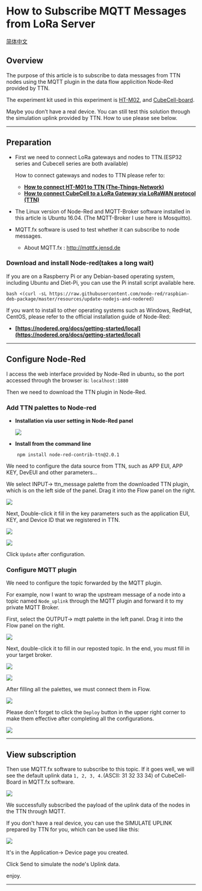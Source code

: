 # How to Subscribe MQTT Messages from LoRa Server
[简体中文](https://heltec-automation.readthedocs.io/zh_CN/latest/general/subscribe_mqtt_messages.html)
## Overview

The purpose of this article is to subscribe to data messages from TTN nodes using the MQTT plugin in the data flow applicition Node-Red provided by TTN.

The experiment kit used in this experiment is [HT-M02](https://heltec.org/project/ht-m02/), and [CubeCell-board](https://heltec.org/project/htcc-ab01/).

Maybe you don’t have a real device. You can still test this solution through the simulation uplink provided by TTN. How to use please see below.

----------
## Preparation

- First we need to connect LoRa gateways and nodes to TTN.(ESP32 series and Cubecell series are both available)

  How to connect gateways and nodes to TTN please refer to:

  - **[How to connect HT-M01 to TTN (The-Things-Network)](https://heltec-automation-docs.readthedocs.io/en/latest/gateway/ht-m01/connect_to_server.html#connect-to-ttn)**
  - **[How to connect CubeCell to a LoRa Gateway via LoRaWAN protocol (TTN)](https://heltec-automation-docs.readthedocs.io/en/latest/cubecell/lorawan/connect_to_gateway.html)**

- The Linux version of Node-Red and MQTT-Broker software installed in this article is Ubuntu 16.04. (The MQTT-Broker I use here is Mosquitto).

- MQTT.fx software is used to test whether it can subscribe to node messages.

  - About MQTT.fx : http://mqttfx.jensd.de 

### Download and install Node-red(takes a long wait)

If you are on a Raspberry Pi or any Debian-based operating system, including Ubuntu and Diet-Pi, you can use the Pi install script available here.

```Shell
bash <(curl -sL https://raw.githubusercontent.com/node-red/raspbian-deb-package/master/resources/update-nodejs-and-nodered)
```

If you want to install to other operating systems such as Windows, RedHat, CentOS, please refer to the official installation guide of Node-Red:
  - **[https://nodered.org/docs/getting-started/local](https://nodered.org/docs/getting-started/local)**

------------------
## Configure Node-Red

I access the web interface provided by Node-Red in ubuntu, so the port accessed through the browser is: `localhost:1880`

Then we need to download the TTN plugin in Node-Red.

### Add TTN palettes to Node-red

  - **Installation via user setting in Node-Red panel**

    ![](img/subscribe_mqtt_messages/01.png)

  - **Install from the command line**
```Shell
    npm install node-red-contrib-ttn@2.0.1
```
We need to configure the data source from TTN, such as APP EUI, APP KEY, DevEUI and other parameters...

We select INPUT-> ttn_message palette from the downloaded TTN plugin, which is on the left side of the panel.	Drag it into the Flow panel on the right.

![](img/subscribe_mqtt_messages/13.png)

Next, Double-click it fill in the key parameters such as the application EUI, KEY, and Device ID that we registered in TTN.

![](img/subscribe_mqtt_messages/03.png)

![](img/subscribe_mqtt_messages/04.png)

Click `Update` after configuration.

### Configure MQTT plugin

We need to configure the topic forwarded by the MQTT plugin.

For example, now I want to wrap the upstream message of a node into a topic named `Node_uplink` through the MQTT plugin and forward it to my private MQTT Broker. 

First, select the OUTPUT-> mqtt palette in the left panel. Drag it into the Flow panel on the right.

![](img/subscribe_mqtt_messages/05.png)

Next, double-click it to fill in our reposted topic. In the end, you must fill in your target broker.

![](img/subscribe_mqtt_messages/06.png)

![](img/subscribe_mqtt_messages/07.png)



After filling all the palettes, we must connect them in Flow.

![](img/subscribe_mqtt_messages/08.png)

Please don't forget to click the `Deploy` button in the upper right corner to make them effective after completing all the configurations.

![](img/subscribe_mqtt_messages/09.png)

------------------
## View subscription

Then use MQTT.fx software to subscribe to this topic. If it goes well, we will see the default uplink data  `1, 2, 3, 4.`(ASCII: 31 32 33 34) of CubeCell-Board in MQTT.fx software.

![](img/subscribe_mqtt_messages/10.png)

We successfully subscribed the payload of the uplink data of the nodes in the TTN through MQTT. 

If you don't have a real device, you can use the SIMULATE UPLINK prepared by TTN for you, which can be used like this:

![](img/subscribe_mqtt_messages/11.png)

It's in the Application-> Device page you created.

Click Send to simulate the node's Uplink data.

enjoy.

---------------------